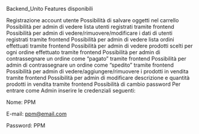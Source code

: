 Backend_Unito Features disponibili

 Registrazione account utente
 Possibilità di salvare oggetti nel carrello
 Possibilità per admin di vedere lista utenti registrati tramite frontend
 Possibilità per admin di vedere/rimuovere/modificare i dati di utenti registrati tramite frontend
 Possibilità per admin di vedere lista ordini effettuati tramite frontend
 Possibilità per admin di vedere prodotti scelti per ogni ordine effettuato tramite frontend
 Possibilità per admin di contrassegnare un ordine come “pagato” tramite frontend
 Possibilità per admin di contrassegnare un ordine come “spedito” tramite frontend
 Possibilità per admin di vedere/aggiungere/rimuovere i prodotti in vendita tramite frontend
 Possibilità per admin di modificare descrizione e quantità prodotti in vendita tramite frontend
 Possibilità di cambio password
Per entrare come Admin inserire le credenziali seguenti:

Nome: PPM

E-mail: ppm@email.com

Password: PPM
